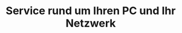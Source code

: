 ---
title: "Service rund um Ihren PC und Ihr Netzwerk"
url: /regis-breitingen/service-rund-um-ihren-pc-und-ihr-netzwerk/
shop: Computer
---